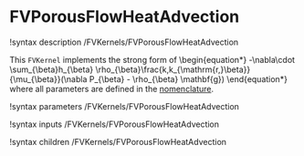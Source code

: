 # FVPorousFlowHeatAdvection

!syntax description /FVKernels/FVPorousFlowHeatAdvection

This `FVKernel` implements the strong form of
\begin{equation*}
  -\nabla\cdot \sum_{\beta}h_{\beta} \rho_{\beta}\frac{k\,k_{\mathrm{r,}\beta}}{\mu_{\beta}}(\nabla P_{\beta} - \rho_{\beta} \mathbf{g})
\end{equation*}
where all parameters are defined in the [nomenclature](/nomenclature.md).

!syntax parameters /FVKernels/FVPorousFlowHeatAdvection

!syntax inputs /FVKernels/FVPorousFlowHeatAdvection

!syntax children /FVKernels/FVPorousFlowHeatAdvection
